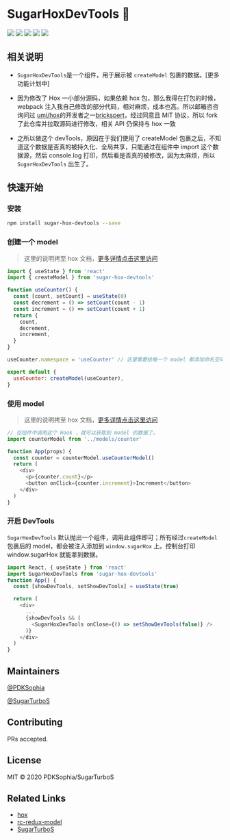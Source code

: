 # SugarHoxDevTools 👋

![](https://img.shields.io/badge/author-彭道宽-important.svg)
![](https://img.shields.io/badge/team-SugarTurboS-critical.svg)
![](https://img.shields.io/npm/v/sugar-hox-devtools?logo=npm)
![](https://img.shields.io/npm/dependency-version/hox/peer/react?logo=react)
![](https://img.shields.io/badge/license-MIT-yellow.svg)

## 相关说明

- `SugarHoxDevTools`是一个组件，用于展示被 `createModel` 包裹的数据。[更多功能计划中]

- 因为修改了 Hox 一小部分源码，如果依赖 hox 包，那么我得在打包的时候，webpack 注入我自己修改的部分代码，相对麻烦，成本也高。所以邮箱咨咨询问过 [umi/hox](https://github.com/umijs/hox)的开发者之一[brickspert](https://github.com/brickspert)，经过同意且 MIT 协议，所以 fork 了此仓库并拉取源码进行修改，相关 API 仍保持与 hox 一致

- 之所以做这个 devTools，原因在于我们使用了 createModel 包裹之后，不知道这个数据是否真的被持久化、全局共享，只能通过在组件中 import 这个数据源，然后 console.log 打印，然后看是否真的被修改，因为太麻烦，所以 `SugarHoxDevTools` 出生了。

## 快速开始

### 安装

```bash
npm install sugar-hox-devtools --save
```

### 创建一个 model

> 这里的说明拷至 hox 文档，[更多详情点击这里访问](https://github.com/umijs/hox/blob/master/README-cn.md#%E5%88%9B%E5%BB%BA%E4%B8%80%E4%B8%AA-model)

```js
import { useState } from 'react'
import { createModel } from 'sugar-hox-devtools'

function useCounter() {
  const [count, setCount] = useState(0)
  const decrement = () => setCount(count - 1)
  const increment = () => setCount(count + 1)
  return {
    count,
    decrement,
    increment,
  }
}

useCounter.namespace = 'useCounter' // 这里需要给每一个 model 都添加命名空间标识

export default {
  useCounter: createModel(useCounter),
}
```

### 使用 model

> 这里的说明拷至 hox 文档，[更多详情点击这里访问](https://github.com/umijs/hox/blob/master/README-cn.md#%E4%BD%BF%E7%94%A8-model)

```js
// 在组件中调用这个 Hook ，就可以获取到 model 的数据了。
import counterModel from '../models/counter'

function App(props) {
  const counter = counterModel.useCounterModel()
  return (
    <div>
      <p>{counter.count}</p>
      <button onClick={counter.increment}>Increment</button>
    </div>
  )
}
```

### 开启 DevTools

`SugarHoxDevTools` 默认抛出一个组件，调用此组件即可；所有经过`createModel`包裹后的 model，都会被注入添加到 `window.sugarHox` 上。控制台打印 window.sugarHox 就能拿到数据。

```js
import React, { useState } from 'react'
import SugarHoxDevTools from 'sugar-hox-devtools'
function App() {
  const [showDevTools, setShowDevTools] = useState(true)

  return (
    <div>
      ...
      {showDevTools && (
        <SugarHoxDevTools onClose={() => setShowDevTools(false)} />
      )}
    </div>
  )
}
```

## Maintainers

[@PDKSophia](https://github.com/PDKSophia)

[@SugarTurboS](https://github.com/SugarTurboS)

## Contributing

PRs accepted.

## License

MIT © 2020 PDKSophia/SugarTurboS

## Related Links

- [hox](https://github.com/umijs/hox)
- [rc-redux-model](https://github.com/SugarTurboS/rc-redux-model)
- [SugarTurboS](https://github.com/SugarTurboS)
